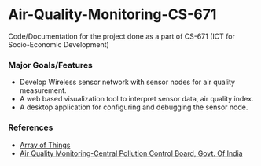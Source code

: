 # Air-Quality-Monitoring-CS-671
Code/Documentation for the project done as a part of CS-671 (ICT for Socio-Economic Development)

### Major Goals/Features
* Develop Wireless sensor network with sensor nodes for air quality measurement.  
* A web based visualization tool to interpret sensor data, air quality index.
* A desktop application for configuring and debugging the sensor node.


### References
* [Array of Things](https://arrayofthings.github.io/)
* [Air Quality Monitoring-Central Pollution Control Board, Govt. Of India](http://www.cpcb.nic.in/RealTimeAirQualityData.php)
